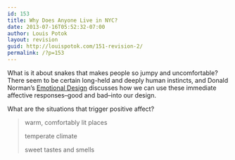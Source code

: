 ```yaml
---
id: 153
title: Why Does Anyone Live in NYC?
date: 2013-07-16T05:52:32-07:00
author: Louis Potok
layout: revision
guid: http://louispotok.com/151-revision-2/
permalink: /?p=153
---
```

What is it about snakes that makes people so jumpy and uncomfortable? There seem to be certain long-held and deeply human instincts, and Donald Norman&#8217;s <a href="http://www.amazon.com/Emotional-Design-Love-Everyday-Things/dp/0465051367" target="_blank">Emotional Design</a> discusses how we can use these immediate affective responses&#8211;good and bad&#8211;into our design.

What are the situations that trigger positive affect?

> warm, comfortably lit places
> 
> temperate climate
> 
> sweet tastes and smells